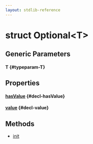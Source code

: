 ```yaml
---
layout: stdlib-reference
---
```


# struct Optional\<T\>

## Generic Parameters

#### T {#typeparam-T}

## Properties

#### [hasValue](/stdlib-reference/types/Optional/hasValue) {#decl-hasValue}
#### [value](/stdlib-reference/types/Optional/value) {#decl-value}

## Methods

* [init](/stdlib-reference/types/Optional/init)

